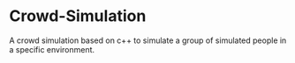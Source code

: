 # Crowd-Simulation
A crowd simulation based on c++ to simulate a group of simulated people in a specific environment.
